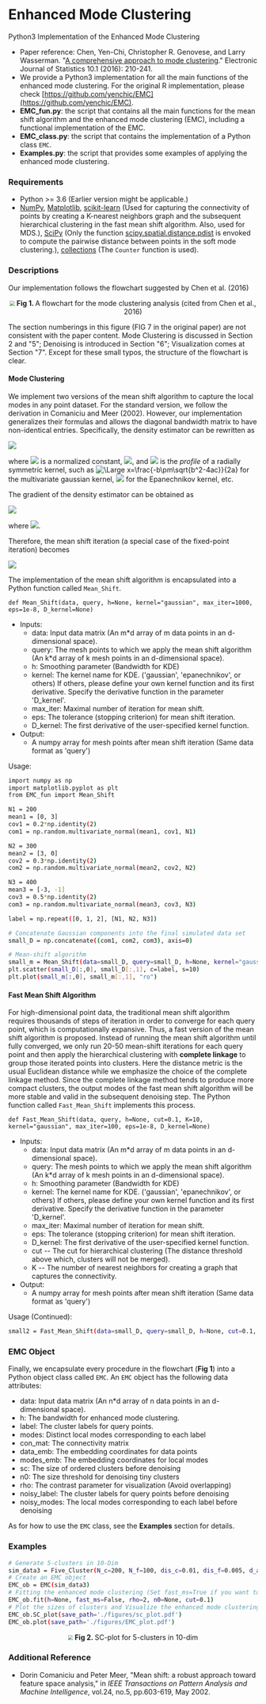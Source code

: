 # Enhanced Mode Clustering
Python3 Implementation of the Enhanced Mode Clustering

- Paper reference: Chen, Yen-Chi, Christopher R. Genovese, and Larry Wasserman. "[A comprehensive approach to mode clustering](https://projecteuclid.org/euclid.ejs/1455715961)." Electronic Journal of Statistics 10.1 (2016): 210-241.
- We provide a Python3 implementation for all the main functions of the enhanced mode clustering. For the original R implementation, please check [https://github.com/yenchic/EMC](https://github.com/yenchic/EMC).
- **EMC_fun.py**: the script that contains all the main functions for the mean shift algorithm and the enhanced mode clustering (EMC), including a functional implementation of the EMC.
- **EMC_class.py**: the script that contains the implementation of a Python class `EMC`.
- **Examples.py**: the script that provides some examples of applying the enhanced mode clustering.

### Requirements
- Python >= 3.6 (Earlier version might be applicable.)
- [NumPy](http://www.numpy.org/), [Matplotlib](https://matplotlib.org/), [scikit-learn](https://scikit-learn.org/stable/index.html) (Used for capturing the connectivity of points by creating a K-nearest neighbors graph and the subsequent hierarchical clustering in the fast mean shift algorithm. Also, used for MDS.), [SciPy](https://www.scipy.org/) (Only the function [scipy.spatial.distance.pdist](https://docs.scipy.org/doc/scipy-0.14.0/reference/generated/scipy.spatial.distance.pdist.html) is envoked to compute the pairwise distance between points in the soft mode clustering.), [collections](https://docs.python.org/3.6/library/collections.html) (The `Counter` function is used).

### Descriptions
Our implementation follows the flowchart suggested by Chen et al. (2016)
<p align="center">
<img src="https://github.com/zhangyk8/EMC_Python3/blob/master/figures/flowchart.png" style="zoom:60%" />
 <B>Fig 1. </B>A flowchart for the mode clustering analysis (cited from Chen et al., 2016) 
 </p>
 The section numberings in this figure (FIG 7 in the original paper) are not consistent with the paper content. Mode Clustering is discussed in Section 2 and "5"; Denoising is introduced in Section "6"; Visualization comes at Section "7". Except for these small typos, the structure of the flowchart is clear.

#### Mode Clustering
We implement two versions of the mean shift algorithm to capture the local modes in any point dataset. For the standard version, we follow the derivation in Comaniciu and Meer (2002). However, our implementation generalizes their formulas and allows the diagonal bandwidth matrix to have non-identical entries. Specifically, the density estimator can be rewritten as

<img src="https://latex.codecogs.com/svg.latex?\Large&space;\hat{f}_{K}(\mathbf{x})=\frac{c_{K,d}}{n\det(H)}\sum_{i=1}^nk(||H^{-1}(\mathbf{x}-\mathbf{x}_i)||^2)," />

where 
<img src="https://latex.codecogs.com/svg.latex?\Large&space;c_{K,d}" /> is a normalized constant, <img src="https://latex.codecogs.com/svg.latex?\Large&space;H=diag(h_1,...,h_d)" />, and <img src="https://latex.codecogs.com/svg.latex?\Large&space;k" /> is the _profile_ of a radially symmetric kernel, such as <img src="https://latex.codecogs.com/svg.latex?\Large&space;k(x)=\exp(-x/2)" title="\Large x=\frac{-b\pm\sqrt{b^2-4ac}}{2a}" /> for the multivariate gaussian kernel, <img src="https://latex.codecogs.com/svg.latex?\Large&space;k(x)=(1-x)\cdot\mathbf{1}_{[0,1]}(x)" /> for the Epanechnikov kernel, etc.

The gradient of the density estimator can be obtained as

<img src="https://latex.codecogs.com/svg.latex?\Large&space;\nabla\hat{f}_{K}(\mathbf{x})=\frac{2c_{K,d}}{n\det(H)}\sum_{i=1}^nH^{-1}(\mathbf{x}_i-\mathbf{x})g(||H^{-1}(\mathbf{x}-\mathbf{x}_i)||^2)\\=\frac{2c_{K,d}}{n\det(H)}\left[\sum_{i=1}^ng(||H^{-1}(\mathbf{x}-\mathbf{x}_i||^2)\right]\left[\frac{\sum_{i=1}^nH^{-1}\mathbf{x}_ig(||H^{-1}(\mathbf{x}-\mathbf{x}_i||^2)}{\sum_{i=1}^ng(||H^{-1}(\mathbf{x}-\mathbf{x}_i||^2)}-H^{-1}\mathbf{x}\right]," />

where <img src="https://latex.codecogs.com/svg.latex?\Large&space;g(x)=-k'(x)" />.

Therefore, the mean shift iteration (a special case of the fixed-point iteration) becomes

<img src="https://latex.codecogs.com/svg.latex?\Large&space;y_{j+1}=\frac{\sum_{i=1}^n\mathbf{x}_ig(||H^{-1}(\mathbf{y}_j-\mathbf{x}_i||^2)}{\sum_{i=1}^ng(||H^{-1}(\mathbf{y}_j-\mathbf{x}_i||^2)}\quad\j=1,2,..." />

The implementation of the mean shift algorithm is encapsulated into a Python function called `Mean_Shift`.

`def Mean_Shift(data, query, h=None, kernel="gaussian", max_iter=1000, eps=1e-8, D_kernel=None)`
- Inputs:
  - data: Input data matrix (An m*d array of m data points in an d-dimensional space).
  - query: The mesh points to which we apply the mean shift algorithm (An k*d array of k mesh points in an d-dimensional space).
  - h: Smoothing parameter (Bandwidth for KDE)
  - kernel: The kernel name for KDE. ('gaussian', 'epanechnikov', or others) If others, please define your own kernel function and its first derivative. Specify the derivative function in the parameter 'D_kernel'.
  - max_iter: Maximal number of iteration for mean shift.
  - eps: The tolerance (stopping criterion) for mean shift iteration. 
  - D_kernel: The first derivative of the user-specified kernel function.
- Output:
  - A numpy array for mesh points after mean shift iteration (Same data format as 'query')
  
Usage:
```bash
import numpy as np
import matplotlib.pyplot as plt
from EMC_fun import Mean_Shift

N1 = 200
mean1 = [0, 3]
cov1 = 0.2*np.identity(2)
com1 = np.random.multivariate_normal(mean1, cov1, N1)

N2 = 300
mean2 = [3, 0]
cov2 = 0.3*np.identity(2)
com2 = np.random.multivariate_normal(mean2, cov2, N2)

N3 = 400
mean3 = [-3, -1]
cov3 = 0.5*np.identity(2)
com3 = np.random.multivariate_normal(mean3, cov3, N3)

label = np.repeat([0, 1, 2], [N1, N2, N3])

# Concatenate Gaussian components into the final simulated data set
small_D = np.concatenate((com1, com2, com3), axis=0)

# Mean-shift algorithm
small_m = Mean_Shift(data=small_D, query=small_D, h=None, kernel="gaussian", max_iter=1000, eps=1e-10)
plt.scatter(small_D[:,0], small_D[:,1], c=label, s=10)
plt.plot(small_m[:,0], small_m[:,1], "ro")
```

#### Fast Mean Shift Algorithm
For high-dimensional point data, the traditional mean shift algorithm requires thousands of steps of iteration in order to converge for each query point, which is computationally expansive. Thus, a fast version of the mean shift algorithm is proposed. Instead of running the mean shift algorithm until fully converged, we only run 20-50 mean-shift iterations for each query point and then apply the hierarchical clustering with **complete linkage** to group those iterated points into clusters. Here the distance metric is the usual Euclidean distance while we emphasize the choice of the complete linkage method. Since the complete linkage method tends to produce more compact clusters, the output modes of the fast mean shift algorithm will be more stable and valid in the subsequent denoising step. The Python function called `Fast_Mean_Shift` implements this process.

`def Fast_Mean_Shift(data, query, h=None, cut=0.1, K=10, kernel="gaussian", max_iter=100, eps=1e-8, D_kernel=None)`
- Inputs:
  - data: Input data matrix (An m*d array of m data points in an d-dimensional space).
  - query: The mesh points to which we apply the mean shift algorithm (An k*d array of k mesh points in an d-dimensional space).
  - h: Smoothing parameter (Bandwidth for KDE)
  - kernel: The kernel name for KDE. ('gaussian', 'epanechnikov', or others) If others, please define your own kernel function and its first derivative. Specify the derivative function in the parameter 'D_kernel'.
  - max_iter: Maximal number of iteration for mean shift.
  - eps: The tolerance (stopping criterion) for mean shift iteration. 
  - D_kernel: The first derivative of the user-specified kernel function.
  - cut -- The cut for hierarchical clustering (The distance threshold above which, clusters will not be merged).
  - K -- The number of nearest neighbors for creating a graph that captures the connectivity.
- Output:
  - A numpy array for mesh points after mean shift iteration (Same data format as 'query')

Usage (Continued): 
```bash
small2 = Fast_Mean_Shift(data=small_D, query=small_D, h=None, cut=0.1, K=10, kernel="gaussian", max_iter=20, eps=1e-7)
```

### EMC Object
Finally, we encapsulate every procedure in the flowchart (**Fig 1**) into a Python object class called `EMC`. An `EMC` object has the following data attributes:
- data: Input data matrix (An n*d array of n data points in an d-dimensional space).
- h: The bandwidth for enhanced mode clustering.
- label: The cluster labels for query points.
- modes: Distinct local modes corresponding to each label
- con_mat: The connectivity matrix
- data_emb: The embedding coordinates for data points
- modes_emb: The embedding coordinates for local modes
- sc: The size of ordered clusters before denoising
- n0: The size threshold for denoising tiny clusters
- rho: The contrast parameter for visualization (Avoid overlapping)
- noisy_label: The cluster labels for query points before denoising
- noisy_modes: The local modes corresponding to each label before denoising

As for how to use the `EMC` class, see the **Examples** section for details.

### Examples
```bash
# Generate 5-clusters in 10-Dim
sim_data3 = Five_Cluster(N_c=200, N_f=100, dis_c=0.01, dis_f=0.005, d_add=7)
# Create an EMC object
EMC_ob = EMC(sim_data3)
# Fitting the enhanced mode clustering (Set fast_ms=True if you want to use a fast mean shift algorithm via hierarchical clustering)
EMC_ob.fit(h=None, fast_ms=False, rho=2, n0=None, cut=0.1)
# Plot the sizes of clusters and Visualize the enhanced mode clustering
EMC_ob.SC_plot(save_path='./figures/sc_plot.pdf')
EMC_ob.plot(save_path='./figures/EMC_plot.pdf')
```
<p align="center">
<img src="https://github.com/zhangyk8/EMC_Python3/blob/master/figures/sc_plot.jpg" style="zoom:60%" />
 <B>Fig 2. </B>SC-plot for 5-clusters in 10-dim 
 </p>


### Additional Reference
- Dorin Comaniciu and Peter Meer, "Mean shift: a robust approach toward feature space analysis," in _IEEE Transactions on Pattern Analysis and Machine Intelligence_, vol.24, no.5, pp.603-619, May 2002.
